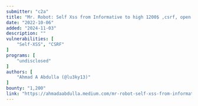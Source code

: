 ```yaml
---
submitter: "c2a"
title: "Mr. Robot: Self Xss from Informative to high 1200$ ,csrf, open redirect,self xss to stored"
date: "2022-10-06"
added: "2024-11-03"
description: ""
vulnerabilities: [
    "Self-XSS", "CSRF"
]
programs: [
    "undisclosed"
]
authors: [
    "Ahmad A Abdulla (@lu3ky13)"
]
bounty: "1,200"
link: "https://ahmadaabdulla.medium.com/mr-robot-self-xss-from-informative-to-high-1200-csrf-open-redirect-self-xss-to-stored-92f371ba3da1"
---
```




